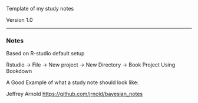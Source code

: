 Template of my study notes

Version 1.0


---------------------------------------------------------------------------------------
### Notes

Based on R-studio default setup

Rstudio -> File -> New project -> New Directory -> Book Project Using Bookdown

A Good Example of what a study note should look like: 

Jeffrey Arnold https://github.com/jrnold/bayesian_notes 
